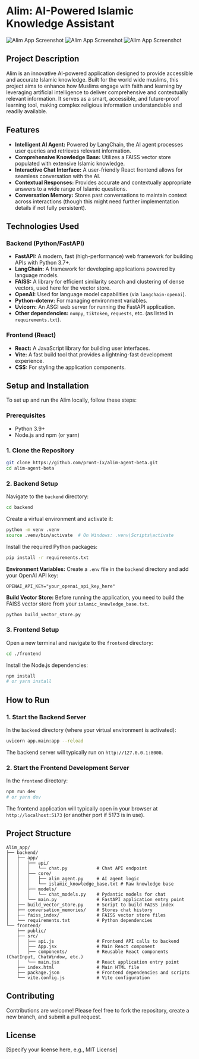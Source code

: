 # Alim: AI-Powered Islamic Knowledge Assistant

![Alim App Screenshot](images/Screenshot1.png)
![Alim App Screenshot](images/Screenshot2.png)
![Alim App Screenshot](images/Screenshot3.png)

## Project Description

Alim is an innovative AI-powered application designed to provide accessible and accurate Islamic knowledge. Built for the world wide muslims, this project aims to enhance how Muslims engage with faith and learning by leveraging artificial intelligence to deliver comprehensive and contextually relevant information. It serves as a smart, accessible, and future-proof learning tool, making complex religious information understandable and readily available.

## Features

*   **Intelligent AI Agent:** Powered by LangChain, the AI agent processes user queries and retrieves relevant information.
*   **Comprehensive Knowledge Base:** Utilizes a FAISS vector store populated with extensive Islamic knowledge.
*   **Interactive Chat Interface:** A user-friendly React frontend allows for seamless conversation with the AI.
*   **Contextual Responses:** Provides accurate and contextually appropriate answers to a wide range of Islamic questions.
*   **Conversation Memory:** Stores past conversations to maintain context across interactions (though this might need further implementation details if not fully persistent).

## Technologies Used

### Backend (Python/FastAPI)

*   **FastAPI:** A modern, fast (high-performance) web framework for building APIs with Python 3.7+.
*   **LangChain:** A framework for developing applications powered by language models.
*   **FAISS:** A library for efficient similarity search and clustering of dense vectors, used here for the vector store.
*   **OpenAI:** Used for language model capabilities (via `langchain-openai`).
*   **Python-dotenv:** For managing environment variables.
*   **Uvicorn:** An ASGI web server for running the FastAPI application.
*   **Other dependencies:** `numpy`, `tiktoken`, `requests`, etc. (as listed in `requirements.txt`).

### Frontend (React)

*   **React:** A JavaScript library for building user interfaces.
*   **Vite:** A fast build tool that provides a lightning-fast development experience.
*   **CSS:** For styling the application components.

## Setup and Installation

To set up and run the Alim locally, follow these steps:

### Prerequisites

*   Python 3.9+
*   Node.js and npm (or yarn)

### 1. Clone the Repository

```bash
git clone https://github.com/pront-Ix/alim-agent-beta.git
cd alim-agent-beta
```

### 2. Backend Setup

Navigate to the `backend` directory:

```bash
cd backend
```

Create a virtual environment and activate it:

```bash
python -m venv .venv
source .venv/bin/activate  # On Windows: .venv\Scripts\activate
```

Install the required Python packages:

```bash
pip install -r requirements.txt
```

**Environment Variables:**
Create a `.env` file in the `backend` directory and add your OpenAI API key:

```
OPENAI_API_KEY="your_openai_api_key_here"
```

**Build Vector Store:**
Before running the application, you need to build the FAISS vector store from your `islamic_knowledge_base.txt`.

```bash
python build_vector_store.py
```

### 3. Frontend Setup

Open a new terminal and navigate to the `frontend` directory:

```bash
cd ./frontend
```

Install the Node.js dependencies:

```bash
npm install
# or yarn install
```

## How to Run

### 1. Start the Backend Server

In the `backend` directory (where your virtual environment is activated):

```bash
uvicorn app.main:app --reload
```
The backend server will typically run on `http://127.0.0.1:8000`.

### 2. Start the Frontend Development Server

In the `frontend` directory:

```bash
npm run dev
# or yarn dev
```
The frontend application will typically open in your browser at `http://localhost:5173` (or another port if 5173 is in use).

## Project Structure

```
Alim_app/
├── backend/
│   ├── app/
│   │   ├── api/
│   │   │   └── chat.py           # Chat API endpoint
│   │   ├── core/
│   │   │   ├── alim_agent.py     # AI agent logic
│   │   │   └── islamic_knowledge_base.txt # Raw knowledge base
│   │   ├── models/
│   │   │   └── chat_models.py    # Pydantic models for chat
│   │   └── main.py               # FastAPI application entry point
│   ├── build_vector_store.py     # Script to build FAISS index
│   ├── conversation_memories/    # Stores chat history
│   ├── faiss_index/              # FAISS vector store files
│   └── requirements.txt          # Python dependencies
└── frontend/
    ├── public/
    ├── src/
    │   ├── api.js                # Frontend API calls to backend
    │   ├── App.jsx               # Main React component
    │   ├── components/           # Reusable React components (ChatInput, ChatWindow, etc.)
    │   └── main.jsx              # React application entry point
    ├── index.html                # Main HTML file
    ├── package.json              # Frontend dependencies and scripts
    └── vite.config.js            # Vite configuration
```

## Contributing

Contributions are welcome! Please feel free to fork the repository, create a new branch, and submit a pull request.

## License

[Specify your license here, e.g., MIT License]